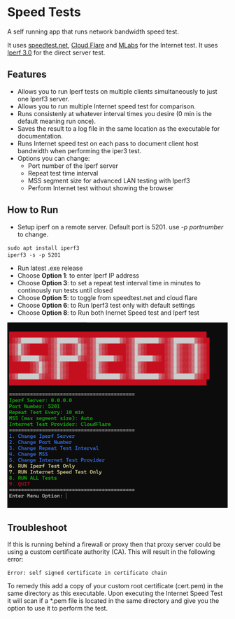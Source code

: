 # Speed Tests

A self running app that runs network bandwidth speed test.

It uses [speedtest.net](https://www.speedtest.net/), [Cloud Flare](https://speed.cloudflare.com/) and [MLabs](https://speed.measurementlab.net/#/) for the Internet test. It uses [Iperf 3.0](https://iperf.fr/iperf-download.php) for the direct server test.

## Features
- Allows you to run Iperf tests on multiple clients simultaneously to just one Iperf3 server.
- Allows you to run multiple Internet speed test for comparison.
- Runs consistenly at whatever interval times you desire (0 min is the default meaning run once).
- Saves the result to a log file in the same location as the executable for documentation.
- Runs Internet speed test on each pass to document client host bandwidth when performing the iper3 test.
- Options you can change: 
    - Port number of the Iperf server
    - Repeat test time interval
    - MSS segment size for advanced LAN testing with Iperf3
    - Perform Internet test without showing the browser

## How to Run
- Setup iperf on a remote server. Default port is 5201. use *-p portnumber* to change.
```
sudo apt install iperf3
iperf3 -s -p 5201
```

- Run latest .exe release
- Choose **Option 1**: to enter Iperf IP address
- Choose **Option 3**: to set a repeat test interval time in minutes to continously run tests until closed
- Choose **Option 5**: to toggle from speedtest.net and cloud flare
- Choose **Option 6**: to Run Iperf3 test only with default settings
- Choose **Option 8**: to Run both Inernet Speed test and Iperf test


![Menu](media/speed.png)

## Troubleshoot

If this is running behind a firewall or proxy then that proxy server could be using a custom certificate authority (CA). This will result in the following error:

```
Error: self signed certificate in certificate chain
```

To remedy this add a copy of your custom root certificate (cert.pem) in the same directory as this executable. Upon executing the Internet Speed Test it will scan if a *.pem file is located in the same directory and give you the option to use it to perform the test.